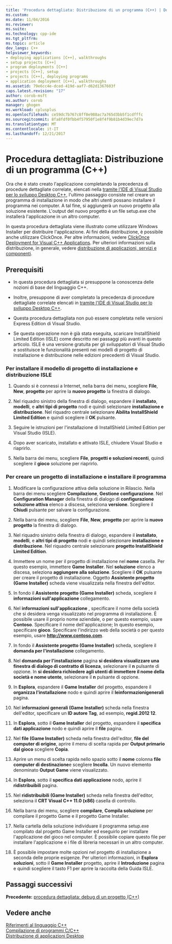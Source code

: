 ```yaml
---
title: 'Procedura dettagliata: Distribuzione di un programma (C++) | Documenti Microsoft'
ms.custom: 
ms.date: 11/04/2016
ms.reviewer: 
ms.suite: 
ms.technology: cpp-ide
ms.tgt_pltfrm: 
ms.topic: article
dev_langs: C++
helpviewer_keywords:
- deploying applications [C++], walkthroughs
- setup projects [C++]
- program deployments [C++]
- projects [C++], setup
- projects [C++], deploying programs
- application deployment [C++], walkthroughs
ms.assetid: 79e6cc4e-dced-419d-aaf7-d62d1367603f
caps.latest.revision: "17"
author: corob-msft
ms.author: corob
manager: ghogen
ms.workload: cplusplus
ms.openlocfilehash: ce59dc7b767c8ff8e988ac7a765d3bb5f1cdfffc
ms.sourcegitcommit: 8fa8fdf0fbb4f57950f1e8f4f9b81b4d39ec7d7a
ms.translationtype: MT
ms.contentlocale: it-IT
ms.lasthandoff: 12/21/2017
---
```

# <a name="walkthrough-deploying-your-program-c"></a>Procedura dettagliata: Distribuzione di un programma (C++)
Ora che è stato creato l'applicazione completando la precedenza di procedure dettagliate correlate, elencati nella [tramite l'IDE di Visual Studio per lo sviluppo Desktop C++](../ide/using-the-visual-studio-ide-for-cpp-desktop-development.md), l'ultimo passaggio consiste nel creare un programma di installazione in modo che altri utenti possano installare il programma nei computer. A tal fine, si aggiungerà un nuovo progetto alla soluzione esistente. L'output del nuovo progetto è un file setup.exe che installerà l'applicazione in un altro computer.  
  
 In questa procedura dettagliata viene illustrato come utilizzare Windows Installer per distribuire l'applicazione. Ai fini della distribuzione, è possibile anche utilizzare ClickOnce. Per altre informazioni, vedere [ClickOnce Deployment for Visual C++ Applications](../ide/clickonce-deployment-for-visual-cpp-applications.md). Per ulteriori informazioni sulla distribuzione, in generale, vedere [distribuzione di applicazioni, servizi e componenti](/visualstudio/deployment/deploying-applications-services-and-components).  
  
## <a name="prerequisites"></a>Prerequisiti  
  
-   In questa procedura dettagliata si presuppone la conoscenza delle nozioni di base del linguaggio C++.  
  
-   Inoltre, presuppone di aver completato la precedenza di procedure dettagliate correlate elencati in [tramite l'IDE di Visual Studio per lo sviluppo Desktop C++](../ide/using-the-visual-studio-ide-for-cpp-desktop-development.md).  
  
-   Questa procedura dettagliata non può essere completata nelle versioni Express Edition di Visual Studio.  
  
-   Se questa operazione non è già stata eseguita, scaricare InstallShield Limited Edition (ISLE) come descritto nei passaggi più avanti in questo articolo. ISLE è una versione gratuita per gli sviluppatori di Visual Studio e sostituisce le funzionalità presenti nei modelli di progetto di installazione e distribuzione nelle edizioni precedenti di Visual Studio.  
  
### <a name="to-install-the-isle-setup-and-deployment-project-template"></a>Per installare il modello di progetto di installazione e distribuzione ISLE  
  
1.  Quando si è connessi a Internet, nella barra dei menu, scegliere **File**, **New**, **progetto** per aprire la **nuovo progetto** la finestra di dialogo.  
  
2.  Nel riquadro sinistro della finestra di dialogo, espandere il **installato**, **modelli**, e **altri tipi di progetto** nodi e quindi selezionare **installazione e distribuzione**. Nel riquadro centrale selezionare **Abilita InstallShield Limited Edition** e quindi scegliere il **OK** pulsante.  
  
3.  Seguire le istruzioni per l'installazione di InstallShield Limited Edition per Visual Studio (ISLE).  
  
4.  Dopo aver scaricato, installato e attivato ISLE, chiudere Visual Studio e riaprirlo.  
  
5.  Nella barra dei menu, scegliere **File**, **progetti e soluzioni recenti**, quindi scegliere il **gioco** soluzione per riaprirlo.  
  
### <a name="to-create-a-setup-project-and-install-your-program"></a>Per creare un progetto di installazione e installare il programma  
  
1.  Modificare la configurazione attiva della soluzione in Rilascio. Nella barra dei menu scegliere **Compilazione**, **Gestione configurazione**. Nel **Configuration Manager** della finestra di dialogo di **configurazione soluzione attiva** elenco a discesa, seleziona **versione**. Scegliere il **Chiudi** pulsante per salvare la configurazione.  
  
2.  Nella barra dei menu, scegliere **File**, **New**, **progetto** per aprire la **nuovo progetto** la finestra di dialogo.  
  
3.  Nel riquadro sinistro della finestra di dialogo, espandere il **installato**, **modelli**, e **altri tipi di progetto** nodi e quindi selezionare **installazione e distribuzione**. Nel riquadro centrale selezionare **progetto InstallShield Limited Edition**.  
  
4.  Immettere un nome per il progetto di installazione nel **nome** casella. Per questo esempio, immettere **Game Installer**. Nel **soluzione** elenco a discesa, seleziona **aggiungere alla soluzione**. Scegliere il **OK** pulsante per creare il progetto di installazione. Oggetto **Assistente progetto (Game Installer)** scheda viene visualizzata nella finestra dell'editor.  
  
5.  In fondo il **Assistente progetto (Game Installer)** scheda, scegliere il **informazioni sull'applicazione** collegamento.  
  
6.  Nel **informazioni sull'applicazione** , specificare il nome della società che si desidera venga visualizzato nel programma di installazione. È possibile usare il proprio nome aziendale, o per questo esempio, usare **Contoso**. Specificare il nome dell'applicazione; In questo esempio, specificare **gioco**. Specificare l'indirizzo web della società o per questo esempio, usare **http://www.contoso.com**.  
  
7.  In fondo il **Assistente progetto (Game Installer)** scheda, scegliere il **domanda per l'installazione** collegamento.  
  
8.  Nel **domanda per l'installazione** pagina **si desidera visualizzare una finestra di dialogo di contratto di licenza**, selezionare il **n** pulsante di opzione. In **si desidera richiedere agli utenti di immettere il nome della società e nome utente**, selezionare il **n** pulsante di opzione.  
  
9. In **Esplora**, espandere il **Game Installer** del progetto, espandere il **organizza l'installazione** nodo e quindi aprire il **leinformazionigenerali** pagina.  
  
10. Nel **informazioni generali (Game Installer)** scheda nella finestra dell'editor, specificare un **ID autore Tag**, ad esempio, **regid.2012 12**.  
  
11. In **Esplora**, sotto il **Game Installer** del progetto, espandere il **specifica dati applicazione** nodo e quindi aprire il **file** pagina.  
  
12. Nel **file (Game Installer)** scheda nella finestra dell'editor, **file del computer di origine**, aprire il menu di scelta rapida per **Output primario dal gioco** scegliere **Copia**.  
  
13. Aprire un menu di scelta rapida nello spazio sotto il **nome** colonna **file computer di destinazione**e scegliere **Incolla**. Un nuovo elemento denominato **Output Game** viene visualizzato.  
  
14. In **Esplora**, sotto il **specifica dati applicazione** nodo, aprire il **ridistribuibili** pagina.  
  
15. Nel **ridistribuibili (Game Installer)** scheda nella finestra dell'editor, seleziona il **CRT Visual C++ 11.0 (x86)** casella di controllo.  
  
16. Nella barra dei menu, scegliere **compilare**, **Compila soluzione** per compilare il progetto Game e il progetto Game Installer.  
  
17. Nella cartella della soluzione individuare il programma setup.exe compilato dal progetto Game Installer ed eseguirlo per installare l'applicazione del gioco nel computer. È possibile copiare questo file per installare l'applicazione e i file di libreria necessari in un altro computer.  
  
18. È possibile impostare molte opzioni nel progetto di installazione a seconda delle proprie esigenze. Per ulteriori informazioni, in **Esplora soluzioni**, sotto il **Game Installer** progetto, aprire il **Introduzione** pagina e quindi scegliere il tasto F1 per aprire la raccolta della Guida ISLE.  
  
## <a name="next-steps"></a>Passaggi successivi  
 **Precedente:** [procedura dettagliata: debug di un progetto (C++)](../ide/walkthrough-debugging-a-project-cpp.md)  
  
## <a name="see-also"></a>Vedere anche  
 [Riferimenti al linguaggio C++](../cpp/cpp-language-reference.md)   
 [Compilazione di programmi C/C++](../build/building-c-cpp-programs.md)  
 [Distribuzione di applicazioni Desktop](../ide/deploying-native-desktop-applications-visual-cpp.md)